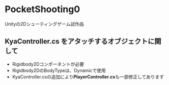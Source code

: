 # PocketShooting0
Unityの2Dシューティングゲーム試作品

## KyaController.cs をアタッチするオブジェクトに関して
- Rigidbody2Dコンポーネントが必要
- Rigidbody2DのBodyTypeは、Dynamicで使用
- KyaController.csの追加により**PlayerController.cs**も一部修正してあります
